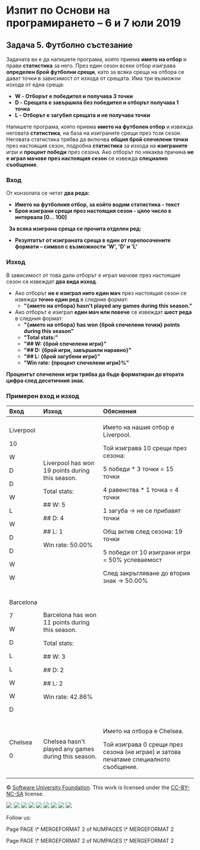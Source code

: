 ﻿
# **Изпит по Основи на програмирането – 6 и 7 юли 2019**
## **Задача 5. Футболно състезание**
Задачата ви е да напишете програма, която приема **името на отбор** и прави **статистика** за него. През един сезон всеки отбор изиграва **определен брой футболни срещи**, като за всяка среща на отбора се дават точки в зависимост от изхода от срещата. Има три възможни изхода от една среща:

- **W - Отборът е победител и получава 3 точки**
- **D - Срещата е завършила без победител и отборът получава 1 точка**
- **L - Отборът е загубил срещата и не получава точки**

Напишете програма, която приема **името на футболен отбор** и извежда неговата **статистика**, на база на изиграните срещи през този сезон. Неговата статистика трябва да включва **общия брой спечелени точки** през настоящия сезон, подробна **статистика** за изхода на **изиграните** игри и **процент победи** през сезона. Ако отборът по някаква причина **не е играл мачове през настоящия сезон** се извежда **специално съобщение**.
### **Вход**
От конзолата се четат **два реда:**

- **Името на футболния отбор, за който водим статистика - текст**
- **Броя изиграни срещи през настоящия сезон - цяло число в интервала [0… 100]**

` `**За всяка изиграна среща се прочита отделен ред:**

- **Резултатът от изиграната среща в един от горепосочените формати – символ с възможности 'W', 'D' и 'L'**
### **Изход**
В зависимост от това дали отборът е играл мачове през настоящия сезон се извеждат **два вида изход**.

- Ако отборът **не е изиграл нито един мач** през настоящия сезон се извежда **точно един ред** в следния формат:
  - **"{името на отбора} hasn't played any games during this season."**
- Ако отборът е изиграл **един мач или повече** се извеждат **шест реда** в следния формат:
  - **"{името на отбора} has won {брой спечелени точки} points during this season"**
  - **"Total stats:"**
  - **"## W: {брой спечелени игри}"**
  - **"## D: {брой игри, завършили наравно}"** 
  - **"## L: {брой загубени игри}"** 
  - **"Win rate: {процент спечелени игри}%"**

**Процентът спечелени игри трябва да бъде форматиран до втората цифра след десетичния знак.**
### **Примерен вход и изход**

|**Вход**|**Изход**|**Обяснения**|
| :- | :- | :- |
|<p>Liverpool</p><p>10</p><p>W</p><p>D</p><p>D</p><p>W</p><p>L</p><p>W</p><p>D</p><p>D</p><p>W</p><p>W</p>|<p>Liverpool has won 19 points during this season.</p><p>Total stats:</p><p>## W: 5</p><p>## D: 4</p><p>## L: 1</p><p>Win rate: 50.00%</p>|<p>Името на нашия отбор е Liverpool.</p><p>Той изиграва 10 срещи през сезона:</p><p>5 победи \* 3 точки = 15 точки</p><p>4 равенства \* 1 точка = 4 точки</p><p>1 загуба -> не се прибавят точки</p><p>Общ актив след сезона: 19 точки</p><p>5 победи от 10 изиграни игри = 50% успеваемост</p><p>След закръгляване до втория знак -> 50.00%</p><p></p><p></p>|
|<p>Barcelona</p><p>7</p><p>W</p><p>D</p><p>L</p><p>L</p><p>W</p><p>W</p><p>D</p>|<p>Barcelona has won 11 points during this season.</p><p>Total stats:</p><p>## W: 3</p><p>## D: 2</p><p>## L: 2</p><p>Win rate: 42.86%</p>||
|<p>Chelsea</p><p>0</p>|Chelsea hasn't played any games during this season.|<p>Името на отбора е Chelsea.</p><p>Той изиграва 0 срещи през сезона (не играе) и затова печатаме специалното съобщение.</p>|




© [Software University Foundation](http://softuni.foundation/). This work is licensed under the [CC-BY-NC-SA](http://creativecommons.org/licenses/by-nc-sa/4.0/) license.

![](05.%20Football%20Tournament.003.png)   ![](05.%20Football%20Tournament.003.png)   ![](05.%20Football%20Tournament.003.png)   ![](05.%20Football%20Tournament.003.png)   ![](05.%20Football%20Tournament.003.png)   ![](05.%20Football%20Tournament.003.png)   ![](05.%20Football%20Tournament.004.png)   ![](05.%20Football%20Tournament.003.png)   ![](05.%20Football%20Tournament.003.png)

Follow us:

Page  PAGE   \\* MERGEFORMAT 2 of  NUMPAGES   \\* MERGEFORMAT 2

Page  PAGE   \\* MERGEFORMAT 2 of  NUMPAGES   \\* MERGEFORMAT 2
